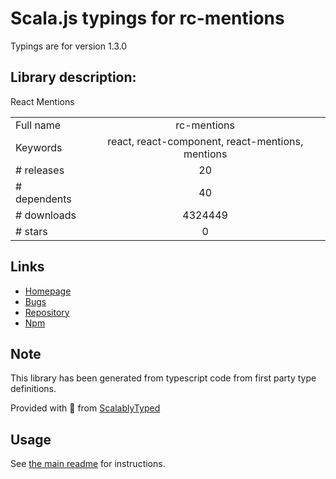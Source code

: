 
# Scala.js typings for rc-mentions

Typings are for version 1.3.0

## Library description:
React Mentions

|                    |                 |
| ------------------ | :-------------: |
| Full name          | rc-mentions |
| Keywords           | react, react-component, react-mentions, mentions |
| # releases         | 20 |
| # dependents       | 40 |
| # downloads        | 4324449 |
| # stars            | 0 |

## Links
- [Homepage](http://github.com/react-component/mentions)
- [Bugs](http://github.com/react-component/mentions/issues)
- [Repository](https://github.com/react-component/mentions)
- [Npm](https://www.npmjs.com/package/rc-mentions)
    


## Note
This library has been generated from typescript code from first party type definitions.

Provided with :purple_heart: from [ScalablyTyped](https://github.com/oyvindberg/ScalablyTyped)

## Usage
See [the main readme](../../readme.md) for instructions.


